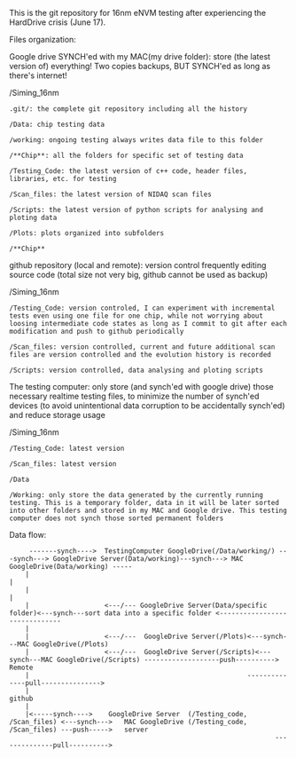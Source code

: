 This is the git repository for 16nm eNVM testing
after experiencing the HardDrive crisis (June 17).

Files organization:

Google drive SYNCH'ed with my MAC(my drive folder): store (the latest version of) everything! Two copies backups, BUT SYNCH'ed as long as there's internet!

/Siming_16nm

    .git/: the complete git repository including all the history

    /Data: chip testing data

	/working: ongoing testing always writes data file to this folder

	/**Chip**: all the folders for specific set of testing data

    /Testing_Code: the latest version of c++ code, header files, libraries, etc. for testing

    /Scan_files: the latest version of NIDAQ scan files

    /Scripts: the latest version of python scripts for analysing and ploting data

    /Plots: plots organized into subfolders

	/**Chip**

github repository (local and remote): version control frequently editing source code (total size not very big, github cannot be used as backup)

/Siming_16nm

    /Testing_Code: version controled, I can experiment with incremental tests even using one file for one chip, while not worrying about loosing intermediate code states as long as I commit to git after each modification and push to github periodically

    /Scan_files: version controlled, current and future additional scan files are version controlled and the evolution history is recorded 

    /Scripts: version controlled, data analysing and ploting scripts

The testing computer: only store (and synch'ed with google drive) those necessary realtime testing files, to minimize the number of synch'ed devices (to avoid unintentional data corruption to be accidentally synch'ed) and reduce storage usage 

/Siming_16nm

    /Testing_Code: latest version

    /Scan_files: latest version

    /Data

	/Working: only store the data generated by the currently running testing. This is a temporary folder, data in it will be later sorted into other folders and stored in my MAC and Google drive. This testing computer does not synch those sorted permanent folders


Data flow:

         -------synch---->  TestingComputer GoogleDrive(/Data/working/) ---synch---> GoogleDrive Server(Data/working)---synch---> MAC GoogleDrive(Data/working) -----
        |																			     |
        |																   			     |
        |			        <---/--- GoogleDrive Server(Data/specific folder)<---synch---sort data into a specific folder <------------------------------
        |        
        |			        <---/---  GoogleDrive Server(/Plots)<---synch---MAC GoogleDrive(/Plots)
        |			        <---/---  GoogleDrive Server(/Scripts)<---synch---MAC GoogleDrive(/Scripts) -------------------push---------->   Remote
        |													    --------------pull--------------->	  
        |																		 github 
        |        
        |<-----synch---->    GoogleDrive Server  (/Testing_code, /Scan_files) <---synch--->   MAC GoogleDrive (/Testing_code, /Scan_files) ---push----->   server
        													           --------------pull---------->
